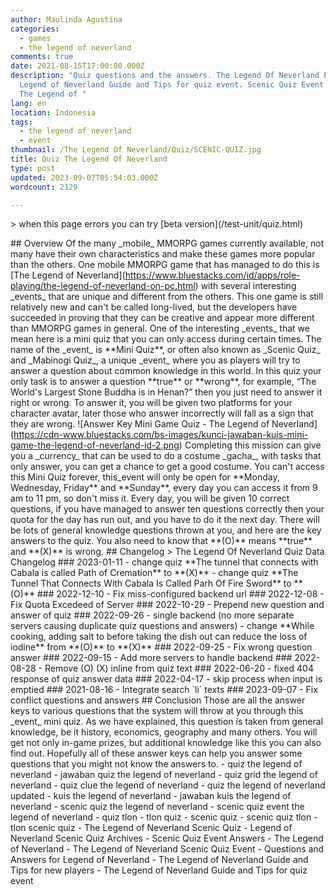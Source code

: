 ```yaml
---
author: Maulinda Agustina
categories:
  - games
  - the legend of neverland
comments: true
date: 2021-08-15T17:00:00.000Z
description: "Quiz questions and the answers. The Legend Of Neverland Event. The
  Legend of Neverland Guide and Tips for quiz event. Scenic Quiz Event Answers -
  The Legend of "
lang: en
location: Indonesia
tags:
  - the legend of neverland
  - event
thumbnail: /The Legend Of Neverland/Quiz/SCENIC-QUIZ.jpg
title: Quiz The Legend Of Neverland
type: post
updated: 2023-09-07T05:54:03.000Z
wordcount: 2129

---
```


\> when this page errors you can try \[beta version\](/test-unit/quiz.html)

\## Overview Of the many \_mobile\_ MMORPG games currently available, not many have their own characteristics and make these games more popular than the others. One mobile MMORPG game that has managed to do this is \[The Legend of Neverland\](https://www.bluestacks.com/id/apps/role-playing/the-legend-of-neverland-on-pc.html) with several interesting \_events\_ that are unique and different from the others. This one game is still relatively new and can't be called long-lived, but the developers have succeeded in proving that they can be creative and appear more different than MMORPG games in general. One of the interesting \_events\_ that we mean here is a mini quiz that you can only access during certain times. The name of the \_event\_ is \*\*Mini Quiz\*\*, or often also known as \_Scenic Quiz\_ and \_Mabinogi Quiz\_, a unique \_event\_ where you as players will try to answer a question about common knowledge in this world. In this quiz your only task is to answer a question \*\*true\*\* or \*\*wrong\*\*, for example, “The World's Largest Stone Buddha is in Henan?” then you just need to answer it right or wrong. To answer it, you will be given two platforms for your character avatar, later those who answer incorrectly will fall as a sign that they are wrong. !\[Answer Key Mini Game Quiz - The Legend of Neverland\](https://cdn-www.bluestacks.com/bs-images/kunci-jawaban-kuis-mini-game-the-legend-of-neverland-id-2.png) Completing this mission can give you a \_currency\_ that can be used to do a costume \_gacha\_, with tasks that only answer, you can get a chance to get a good costume. You can't access this Mini Quiz forever, this\_event will only be open for \*\*Monday, Wednesday, Friday\*\* and \*\*Sunday\*\*, every day you can access it from 9 am to 11 pm, so don't miss it. Every day, you will be given 10 correct questions, if you have managed to answer ten questions correctly then your quota for the day has run out, and you have to do it the next day. There will be lots of general knowledge questions thrown at you, and here are the key answers to the quiz. You also need to know that \*\*(O)\*\* means \*\*true\*\* and \*\*(X)\*\* is wrong. ## Changelog > The Legend Of Neverland Quiz Data Changelog ### 2023-01-11 - change quiz \*\*The tunnel that connects with Cabala is called Path of Cremation\*\* to \*\*(X)\*\* - change quiz \*\*The Tunnel That Connects With Cabala Is Called Parh Of Fire Sword\*\* to \*\*(O)\*\* ### 2022-12-10 - Fix miss-configured backend url ### 2022-12-08 - Fix Quota Excedeed of Server ### 2022-10-29 - Prepend new question and answer of quiz ### 2022-09-26 - single backend (no more separate servers causing duplicate quiz questions and answers) - change \*\*While cooking, adding salt to before taking the dish out can reduce the loss of iodine\*\* from \*\*(O)\*\* to \*\*(X)\*\* ### 2022-09-25 - Fix wrong question answer ### 2022-09-15 - Add more servers to handle backend ### 2022-08-28 - Remove (O) (X) inline from quiz text ### 2022-06-20 - fixed 404 response of quiz answer data ### 2022-04-17 - skip process when input is emptied ### 2021-08-16 - Integrate search \`li\` texts ### 2023-09-07 - Fix conflict questions and answers ## Conclusion Those are all the answer keys to various questions that the system will throw at you through this \_event\_ mini quiz. As we have explained, this question is taken from general knowledge, be it history, economics, geography and many others. You will get not only in-game prizes, but additional knowledge like this you can also find out. Hopefully all of these answer keys can help you answer some questions that you might not know the answers to. - quiz the legend of neverland - jawaban quiz the legend of neverland - quiz grid the legend of neverland - quiz clue the legend of neverland - quiz the legend of neverland updated - kuis the legend of neverland - jawaban kuis the legend of neverland - scenic quiz the legend of neverland - scenic quiz event the legend of neverland - quiz tlon - tlon quiz - scenic quiz - scenic quiz tlon - tlon scenic quiz - The Legend of Neverland Scenic Quiz - Legend of Neverland Scenic Quiz Archives - Scenic Quiz Event Answers - The Legend of Neverland - The Legend of Neverland Scenic Quiz Event - Questions and Answers for Legend of Neverland - The Legend of Neverland Guide and Tips for new players - The Legend of Neverland Guide and Tips for quiz event